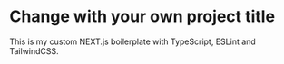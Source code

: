 # Change with your own project title

This is my custom NEXT.js boilerplate with TypeScript, ESLint and TailwindCSS.
